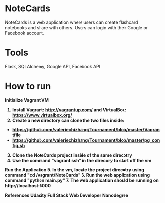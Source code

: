 # NoteCards
NoteCards is a web application where users can create flashcard notebooks and share with others. Users can login with their Google or Facebook account.

# Tools
Flask, SQLAlchemy, Google API, Facebook API

# How to run
<b>Initialize Vagrant VM
1. Install Vagrant: http://vagrantup.com/ and VirtualBox: https://www.virtualbox.org/ 
2. Create a new directory can clone the two files inside:
- https://github.com/valeriechizhang/Tournament/blob/master/Vagrantfile
- https://github.com/valeriechizhang/Tournament/blob/master/pg_config.sh
3. Clone the NoteCards project inside of the same direcotry
4. Use the command "vagrant ssh" in the direcory to start off the vm

<b>Run the Application
5. In the vm, locate the project direcotry using command "cd /vagrant/NoteCards"
6. Run the web application using command "python main.py"
7. The web application should be running on http://localhost:5000

<b>References</b>
Udacity Full Stack Web Developer Nanodegree
